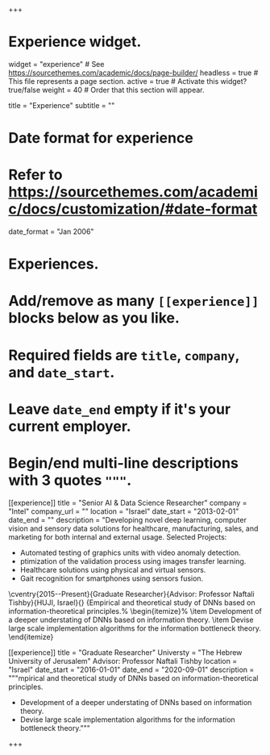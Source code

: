 +++
# Experience widget.
widget = "experience"  # See https://sourcethemes.com/academic/docs/page-builder/
headless = true  # This file represents a page section.
active = true  # Activate this widget? true/false
weight = 40  # Order that this section will appear.

title = "Experience"
subtitle = ""

# Date format for experience
#   Refer to https://sourcethemes.com/academic/docs/customization/#date-format
date_format = "Jan 2006"

# Experiences.
#   Add/remove as many `[[experience]]` blocks below as you like.
#   Required fields are `title`, `company`, and `date_start`.
#   Leave `date_end` empty if it's your current employer.
#   Begin/end multi-line descriptions with 3 quotes `"""`.
[[experience]]
  title = "Senior AI & Data Science Researcher"
  company = "Intel"
  company_url = ""
  location = "Israel"
  date_start = "2013-02-01"
  date_end = ""
  description = "Developing novel deep learning, computer vision and sensory data solutions for healthcare, manufacturing, sales, and marketing for both internal and external usage.
  Selected Projects:
  * Automated testing of graphics units with video anomaly detection.
  * ptimization of the validation process using images transfer learning.
  * Healthcare solutions using physical and virtual sensors.
  * Gait recognition for smartphones using sensors fusion. 


\cventry{2015--Present}{Graduate Researcher}{Advisor: Professor Naftali Tishby}{HUJI, Israel}{}
{Empirical and theoretical study of DNNs based on information-theoretical principles.%
\begin{itemize}%
\item Development of a deeper understating of DNNs based on information theory. 
\item  Devise large scale implementation algorithms for the information bottleneck theory.
\end{itemize}


[[experience]]
  title = "Graduate Researcher"
  Universty = "The Hebrew University of Jerusalem"
  Advisor: Professor Naftali Tishby
  location = "Israel"
  date_start = "2016-01-01"
  date_end = "2020-09-01"
  description = """mpirical and theoretical study of DNNs based on information-theoretical principles.
  
  * Development of a deeper understating of DNNs based on information theory. 
  * Devise large scale implementation algorithms for the information bottleneck theory."""

+++
